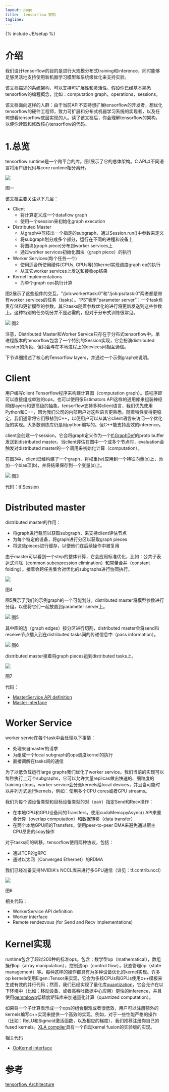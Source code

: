 ```yaml
---
layout: page
title:  tensorflow 架构
tagline: 
---
```

{% include JB/setup %}

# 介绍

我们设计tensorflow的目的是进行大规模分布式training和inference，同时能够足够灵活地支持使用新机器学习模型和系统级优化来支持实验。

该文档描述的系统架构，可以支持可扩展性和灵活性。假设你已经基本熟悉tensorflow的编程概念，比如：computation graph，operations，sessions。

该文档面向这样的人群：由于当前API不支持想扩展tensorflow的开发者，想优化tensorflow的硬件工程师，致力可扩展和分布式机器学习系统的实现者，以及任何想看tensorflow底层实现的人。读了该文档后，你会理解tensorflow的架构，以便你读取和修改核心tensorflow的代码。

# 1.总览

tensorflow runtime是一个跨平台的库。图1展示了它的总体架构。C API以不同语言将用户级代码与core runtime相分离开。

<img src="https://www.tensorflow.org/images/layers.png">

图一

该文档主要关注以下几层：

- Client
	- 将计算定义成一个dataflow graph
	- 使用一个session来初始化graph execution
- Distributed Master
	- 从graph中剪枝出一个指定的subgraph，通过Session.run()中参数来定义
	- 将subgraph划分成多个部分，运行在不同的进程和设备上
	- 将图块(graph piece)分布到worker services上
	- 通过worker services初始化图块（graph piece）的执行
- Worker Services(每个任务一个)
	- 使用适合所使用硬件(CPUs, GPUs等)的kernel实现调度graph op的执行 
	- 从其它worker services上发送和接收op结果
- Kernel Implementations
	- 为单个graph ops执行计算

图2展示了这些组件的交互。"/job:worker/task:0"和"/job:ps/task:0"两者都是带有worker services的任务（tasks）。“PS”表示“parameter server”：一个task负责存储和更新模型的参数。其它tasks随着参数优化的进行将更新发送到这些参数上。这种特别的任务切分并不是必需的，但对于分布式训练很常见。

<img src="https://www.tensorflow.org/images/diag1.svg">
图2

注意，Distributed Master和Worker Service只存在于分布式tensorflow中。单进程版本的tensorflow包含了一个特别的Session实现，它会扮演distributed master的角色，但只会与在本地进程上的devices间相互通信。

下节详细描述了核心的Tensorflow layers，并通过一个示例graph来说明。

# Client

用户编写client Tensorflow程序来构建计算图（computation graph）。该程序即可以直接组成单独的ops，也可以使用像Estimators API这样的通用库来组装神经网络layers和更高级的抽象。tensorflow支持多种client语言，我们优先使用Python和C++，因为我们公司的内部用户对这些语言更熟悉。随着特性变得更稳定，我们通常将它们移植到C++，以便用户可以从其它client语言来访问一个优化版的实现。大多数训练库仍是用python编写的。但C++能支持高效的inference。

client会创建一个session，它会将graph定义作为一个[tf.GraphDef](https://www.tensorflow.org/api_docs/python/tf/GraphDef)的proto buffer发送到distributed master。当client评估在图中一个或多个节点时，evaluation会触发对distributed master的一个调用来初始化计算（computation）。

在图3中，client已经构建了一个graph，将权重(w)应用到一个特征向量(x)上，添加一个bias项(b)，并将结果保存到一个变量(s)上。

<img src="https://www.tensorflow.org/images/graph_client.svg">
图3

代码：[tf.Session](https://www.tensorflow.org/api_docs/python/tf/Session)

# Distributed master

distributed master的作用：

- 将graph进行裁剪以获取subgraph，来支持client评估节点
- 为每个特定的设备，将graph进行分区以获取graph pieces
- 将这些pieces进行缓存，以便他们在后续操作中被复用

由于master可以看到一个step的整体计算，它会应用标准优化，比如：公共子表达式消除（common subexpression elimination）和常量合并（constant folding）。接着会跨任务集合对优化的subgraphs进行协同执行。

<img src="https://www.tensorflow.org/images/graph_master_cln.svg">

图4

图5展示了我们的示例graph的一个可能划分。distributed master将模型参数进行分组，以便将它们一起放置到parameter server上。

<img src="https://www.tensorflow.org/images/graph_split1.svg">
图5

其中图的边（graph edges）按分区进行切割，distributed master会将send和receive节点插入到在distributed tasks间的传递信息中（pass information）。

<img src="https://www.tensorflow.org/images/graph_split2.svg">
图6

distributed master接着将graph pieces运到distributed tasks上。

<img src="https://www.tensorflow.org/images/graph_workers_cln.svg">

图7

代码：

- [MasterService API definition](https://www.github.com/tensorflow/tensorflow/blob/r1.5/tensorflow/core/protobuf/master_service.proto)
- [Master interface](https://www.github.com/tensorflow/tensorflow/blob/r1.5/tensorflow/core/distributed_runtime/master_interface.h)

# Worker Service

worker servie在每个task中会处理以下事情：

- 处理来自master的请求
- 为组成一个local subgraph的ops调度kernel的执行
- 直接调解在tasks间的通信

为了以低负载运行large graphs我们优化了worker service。我们当前的实现可以每秒执行上万个subgraphs，它可以允许大量replicas做出快速的、细粒度的training steps。worker service会分派kernels给local devices，并且当可能时以并列方式运行kernels，例如：使用多个CPU cores或者GPU streams。

我们为每个源设备类型和目标设备类型的对（pair）指定Send和Recv操作：

- 在本地CPU和GPU设备间的Transfers，使用cudaMemcpyAsync() API来重叠计算（overlap computation）和数据转移（data transfer）
- 在两个本地GPU间的Transfers，使用peer-to-peer DMA来避免通过宿主CPU昂贵的copy操作

对于tasks间的转移，tensorflow使用两种协议，包括：

- 通过TCP的gRPC
- 通过以太网（Converged Ethernet）的RDMA

我们已经准备支持NVIDIA's NCCL库来进行多GPU通信（详见：tf.contrib.nccl）

<img src="https://www.tensorflow.org/images/graph_send_recv.svg">

图8

相关代码：

- WorkerService API definition
- Worker interface
- Remote rendezvous (for Send and Recv implementations)

# Kernel实现

runtime包含了超过200种的标准ops，包含：数学型op（mathematical），数组操作op（array manipulation），控制流op（control flow），状态管理op（state management）等。每种这样的操作都具有为多种设备优化的kernel实现。许多op kernels使用Eigen::Tensor来实现，它会为多核CPUs和GPUs使用c++模板来生成有效的并行代码；然而，我们已经实现了量化库[quantization](https://www.tensorflow.org/performance/quantization)，它会允许在以下环境中（比如：移动设备、或者高吞吐数据中心应用）更快的inference，并且使用[gemmlowp](https://github.com/google/gemmlowp)低精度矩阵库来加速量化计算（quantized computation）。

如果将一个子计算表示成一个ops的组合很难或者很低效，用户可以注册额外的kernels编写c++实现来提供一个高效的实现。例如，对于一些性能严格的操作（比如：ReLU和Sigmoid激活函数，以及相应的梯度），我们推荐注册你自己的fused kernels。[XLA compiler](https://www.tensorflow.org/performance/xla/index)具有一个自动kernel fusion的实验版的实现。

相关代码

- [OpKernel interface](https://www.github.com/tensorflow/tensorflow/blob/r1.6/tensorflow/core/framework/op_kernel.h)

# 参考

[tensorflow Architecture](https://www.tensorflow.org/extend/architecture/)
